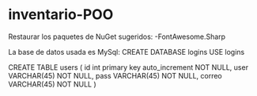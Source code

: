 # inventario-POO

Restaurar los paquetes de NuGet sugeridos:
  -FontAwesome.Sharp


La base de datos usada es MySql: 
  CREATE DATABASE logins
  USE logins
  
  CREATE TABLE users (
  id int primary key auto_increment NOT NULL,
  user VARCHAR(45) NOT NULL,
  pass VARCHAR(45) NOT NULL,
  correo VARCHAR(45) NOT NULL
  )
